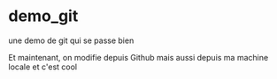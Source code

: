 # demo_git
une demo de git qui se passe bien

Et maintenant, on modifie depuis Github
mais aussi depuis ma machine locale
et c'est cool
